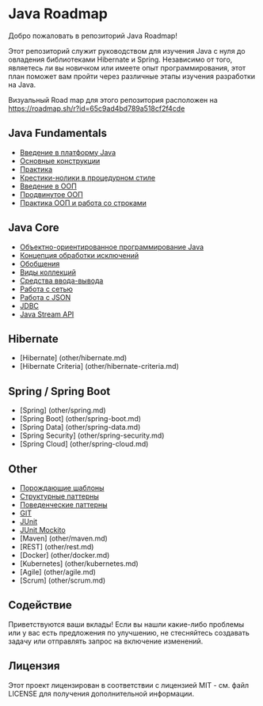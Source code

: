 # Java Roadmap

Добро пожаловать в репозиторий Java Roadmap!

Этот репозиторий служит руководством для изучения Java с нуля до овладения библиотеками Hibernate и Spring.
Независимо от того, являетесь ли вы новичком или имеете опыт программирования,
этот план поможет вам пройти через различные этапы изучения разработки на Java.

Визуальный Road map для этого репозитория расположен на https://roadmap.sh/r?id=65c9ad4bd789a518cf2f4cde

## Java Fundamentals

+ [Введение в платформу Java](src/main/resources/java-core/1-java-fundamentals/lvl1/1-java-fundamentals-level-1.md)
+ [Основные конструкции](src/main/resources/java-core/1-java-fundamentals/lvl2/1-java-fundamentals-level-2.md)
+ [Практика](src/main/resources/java-core/1-java-fundamentals/lvl3/1-java-fundamentals-level-3.md)
+ [Крестики-нолики в процедурном стиле](src/main/resources/java-core/1-java-fundamentals/lvl4/1-java-fundamentals-level-4.md)
+ [Введение в ООП](src/main/resources/java-core/1-java-fundamentals/lvl5/1-java-fundamentals-level-5.md)
+ [Продвинутое ООП](src/main/resources/java-core/1-java-fundamentals/lvl6/1-java-fundamentals-level-6.md)
+ [Практика ООП и работа со строками](src/main/resources/java-core/1-java-fundamentals/lvl7/1-java-fundamentals-level-7.md)

## Java Core

+ [Объектно-ориентированное программирование Java](src/main/resources/java-core/2-java-core/lvl1/2-java-core-level-1.md)
+ [Концепция обработки исключений](src/main/resources/java-core/2-java-core/lvl2/2-java-core-level-2.md)
+ [Обобщения](src/main/resources/java-core/2-java-core/lvl3/2-java-core-level-3.md)
+ [Виды коллекций](src/main/resources/java-core/2-java-core/lvl4/2-java-core-level-4.md)
+ [Средства ввода-вывода](src/main/resources/java-core/2-java-core/lvl5/2-java-core-level-5.md)
+ [Работа с сетью](src/main/resources/java-core/2-java-core/lvl6/2-java-core-level-6.md)
+ [Работа с JSON](src/main/resources/java-core/2-java-core/lvl7/2-java-core-level-7.md)
+ [JDBC](src/main/resources/java-core/2-java-core/lvl8/2-java-core-level-8.md)
+ [Java Stream API](src/main/resources/java-core/2-java-core/lvl9/2-java-core-level-9.md)

## Hibernate

+ [Hibernate] (other/hibernate.md)
+ [Hibernate Criteria] (other/hibernate-criteria.md)

## Spring / Spring Boot

+ [Spring] (other/spring.md)
+ [Spring Boot] (other/spring-boot.md)
+ [Spring Data] (other/spring-data.md)
+ [Spring Security] (other/spring-security.md)
+ [Spring Cloud] (other/spring-cloud.md)

## Other

+ [Порождающие шаблоны](src/main/resources/other/patterns/Creational-Patterns.md)
+ [Структурные паттерны](src/main/resources/other/patterns/Structural-Patterns.md)
+ [Поведенческие паттерны](src/main/resources/other/patterns/Behavioral-Patterns.md)
+ [GIT](src/main/resources/other/git/git.md)
+ [JUnit](src/main/resources/other/junit/junit.md)
+ [JUnit Mockito](src/main/resources/other/junit/junit-mockito.md)
+ [Maven] (other/maven.md)
+ [REST] (other/rest.md)
+ [Docker] (other/docker.md)
+ [Kubernetes] (other/kubernetes.md)
+ [Agile] (other/agile.md)
+ [Scrum] (other/scrum.md)

## Содействие

Приветствуются ваши вклады! Если вы нашли какие-либо проблемы или у вас есть предложения по улучшению, не стесняйтесь создавать задачу или отправлять запрос на
включение изменений.

## Лицензия

Этот проект лицензирован в соответствии с лицензией MIT - см. файл LICENSE для получения дополнительной информации.
